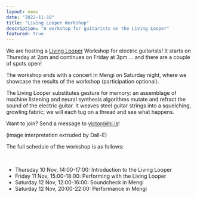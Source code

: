 ```yaml
---
layout: news
date: "2022-11-10"
title: "Living Looper Workshop"
description: "A workshop for guitarists on the Living Looper"
featured: true
---
```


<script>
  import CaptionedImage from "../../components/Images/CaptionedImage.svelte"
</script>


<CaptionedImage
  src="news/livinglooper.jpg"
  alt="An AI generated interpretation of the Living Looper."
  caption="Intelligent Instruments Lab are giving a workshop on the Living Looper."/>

We are hosting a <a href="/research/livinglooper">Living Looper</a> Workshop for electric guitarists! It starts on Thursday at 2pm and continues on Friday at 3pm ... and there are a couple of spots open! 

The workshop ends with a concert in Mengi on Saturday night, where we showcase the results of the workshop (participation optional). 

The Living Looper substitutes gesture for memory: an assemblage of machine listening and neural synthesis algorithms mutate and refract the sound of the electric guitar. It weaves steel guitar strings into a squelching, growling fabric; we will each tug on a thread and see what happens.

Want to join? Send a message to victor@lhi.is!

(image interpretation extruded by Dall-E)

The full schedule of the workshop is as follows:

<br>

<ul>
  <li>Thursday 10 Nov, 14:00-17:00: Introduction to the Living Looper</li>
  <li>Friday 11 Nov, 15:00-18:00: Performing with the Living Looper</li>
  <li>Saturday 12 Nov, 12:00-16:00: Soundcheck in Mengi</li>
  <li>Saturday 12 Nov, 20:00-22:00: Performance in Mengi</li>
</ul>

<br>
